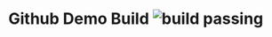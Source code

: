 # Github Demo Build ![build passing](http://18.222.151.49:8080/buildStatus/icon?job=generic-pipeline-test)
